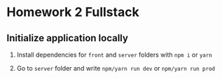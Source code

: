# Homework 2 Fullstack

## Initialize application locally

1. Install dependencies for `front` and `server` folders with `npm i` or `yarn`

2. Go to `server` folder and write `npm/yarn run dev` or `npm/yarn run prod`
